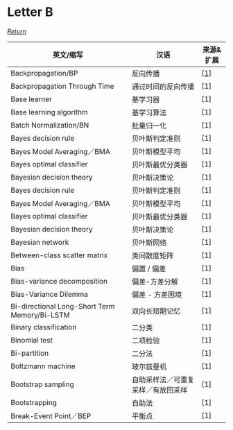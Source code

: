 # Letter B
[*Return*](https://github.com/SyncedAI00/Artificial-Intelligence-Terminology/blob/master/README.md)

英文/缩写|汉语|来源&扩展
---|---|---
Backpropagation/BP|反向传播|[[1]](https://www.jiqizhixin.com/articles/2533c5a5-af09-41c0-830a-7e075ad8ccd7)
Backpropagation Through Time|通过时间的反向传播|[1]
Base learner|基学习器|[1]
Base learning algorithm|基学习算法|[1]
Batch Normalization/BN|批量归一化|[1]
Bayes decision rule |贝叶斯判定准则|[1]
Bayes Model Averaging／BMA|贝叶斯模型平均|[1]
Bayes optimal classifier|贝叶斯最优分类器|[1]
Bayesian decision theory|贝叶斯决策论|[1]
Bayes decision rule|贝叶斯判定准则|[1]
Bayes Model Averaging／BMA|贝叶斯模型平均|[1]
Bayes optimal classifier|贝叶斯最优分类器|[1]
Bayesian decision theory|贝叶斯决策论|[1]
Bayesian network|贝叶斯网络|[1]
Between-class scatter matrix|类间散度矩阵|[1]
Bias|偏置 / 偏差|[1]
Bias-variance decomposition|偏差-方差分解|[1]
Bias-Variance Dilemma|偏差 - 方差困境|[1]
Bi-directional Long-Short Term Memory/Bi-LSTM|双向长短期记忆|[1]
Binary classification|二分类|[1]
Binomial test|二项检验|[1]
Bi-partition|二分法|[1]
Boltzmann machine|玻尔兹曼机|[1]
Bootstrap sampling|自助采样法／可重复采样／有放回采样|[1]
Bootstrapping|自助法|[1]
Break-Event Point／BEP|平衡点|[1]
